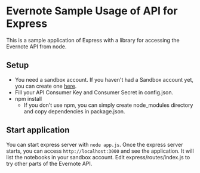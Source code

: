 Evernote Sample Usage of API for Express
==============================================
This is a sample application of Express with a library for accessing the Evernote API from node.

Setup
-----
- You need a sandbox account.  If you haven't had a Sandbox account yet, you can create one [here](https://sandbox.evernote.com/Registration.action).
- Fill your API Consumer Key and Consumer Secret in config.json.
- npm install
  - If you don't use npm, you can simply create node_modules directory and copy dependencies in package.json.

Start application
-----------------
You can start express server with `node app.js`.  Once the express server starts, you can access `http://localhost:3000` and see the application. It will list the notebooks in your sandbox account. Edit express/routes/index.js to try other parts of the Evernote API.
